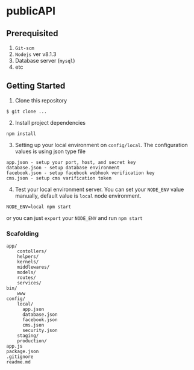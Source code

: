 # publicAPI

## Prerequisited

1. `Git-scm`
2. `Nodejs` ver v8.1.3
3. Database server (`mysql`)
4. etc


## Getting Started

1. Clone this repository
  ```
  $ git clone ...
  ```
2. Install project dependencies
  ```
  npm install
  ```
3. Setting up your local environment on `config/local`. The configuration values
is using json type file
  ```
  app.json - setup your port, host, and secret key
  database.json - setup database environment
  facebook.json - setup facebook webhook verification key
  cms.json - setup cms varification token
  ```
4. Test your local environment server. You can set your `NODE_ENV` value manually,
default value is `local` node environment.
  ```
  NODE_ENV=local npm start
  ```
  or you can just `export` your `NODE_ENV` and run `npm start`

### Scafolding
  ```
  app/
      contollers/
      helpers/
      kernels/
      middlewares/
      models/
      routes/
      services/
  bin/
      www
  config/
      local/
        app.json
        database.json
        facebook.json
        cms.json
        security.json
      staging/
      production/
  app.js
  package.json
  .gitignore
  readme.md
  ```
